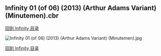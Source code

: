 ## Infinity 01 (of 06) (2013) (Arthur Adams Variant) (Minutemen).cbr


[回到 Infinity 目录](https://github.com/alicewish/markdown/blob/master/series/Infinity.md)


![Infinity 01 (of 06) (2013) (Arthur Adams Variant) (Minutemen).jpg](https://wx1.sinaimg.cn/large/6a9fdecaly1fr0vmlgdw1j21401qqb29.jpg)

[回到 Infinity 目录](https://github.com/alicewish/markdown/blob/master/series/Infinity.md)

